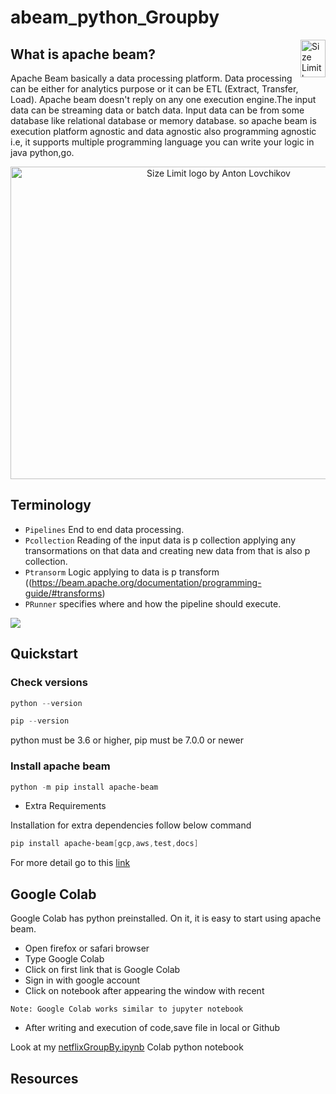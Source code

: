 # abeam_python_Groupby
<img src="https://encrypted-tbn0.gstatic.com/images?q=tbn:ANd9GcSFdAvw2XOHzl55u-rBk2XMdtGh14HiTzS1AA&usqp=CAU" align="right"
     alt="Size Limit logo by Anton Lovchikov" width="40" height="60">

## What is apache beam?

Apache Beam basically a data processing platform. Data processing can be either for analytics purpose or it can be ETL (Extract, Transfer, Load). Apache beam  doesn't
reply on any one execution engine.The input data can be streaming data or batch data. Input data can be from some database like relational database or memory database. so
apache beam is execution platform agnostic and data agnostic also programming agnostic i.e, it supports multiple programming language you can write your logic in java python,go.
<p align="center">
<img src="https://www.slideteam.net/media/catalog/product/cache/960x720/d/a/data_flow_model_and_sdks_pipelines_slide01.jpg"
     alt="Size Limit logo by Anton Lovchikov" width="650" height="500">
 </p>

## Terminology 
* `Pipelines` 
End to end data processing.
* `Pcollection`
Reading of the input data is p collection applying any transormations on that data and creating new data from that is also p collection.
* `Ptransorm`
Logic applying to data is p transform ((https://beam.apache.org/documentation/programming-guide/#transforms)
* `PRunner`
specifies where and how the pipeline should execute.

![](https://miro.medium.com/max/4500/1*KSbxc89zsZ-AWLJSsAtPvQ.png)

## Quickstart

### Check versions
```powershell
python --version
```
```powershell
pip --version
```
python must be 3.6 or higher, pip must be 7.0.0 or newer

### Install apache beam
```powershell
python -m pip install apache-beam
```
- Extra Requirements

Installation for extra dependencies follow below command
```powershell
pip install apache-beam[gcp,aws,test,docs]
```
For more detail go to this [link](https://beam.apache.org/get-started/quickstart-py/)

## Google Colab

Google Colab has python preinstalled. On it, it is easy to start using apache beam.

* Open firefox or safari browser
* Type Google Colab
* Click on first link that is Google Colab
* Sign in with google account
* Click on notebook after appearing the window with recent

`Note: Google Colab works similar to jupyter notebook`

* After writing and execution of code,save file in local or Github

Look at my [netflixGroupBy.ipynb](https://github.com/sudheera96/abeam_python_Groupby/blob/main/netflixGroupBy.ipynb) Colab python notebook


## Resources









































